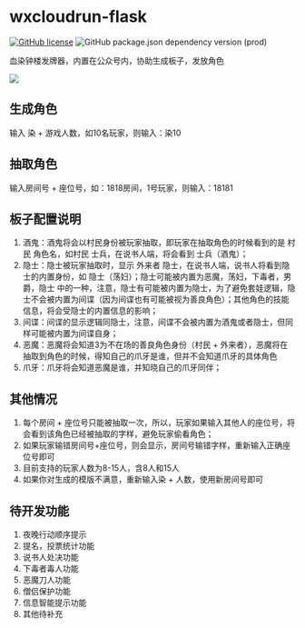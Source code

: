# wxcloudrun-flask
[![GitHub license](https://img.shields.io/github/license/WeixinCloud/wxcloudrun-express)](https://github.com/WeixinCloud/wxcloudrun-express)
![GitHub package.json dependency version (prod)](https://img.shields.io/badge/python-3.7.3-green)

血染钟楼发牌器，内置在公众号内，协助生成板子，发放角色

![](https://qcloudimg.tencent-cloud.cn/raw/be22992d297d1b9a1a5365e606276781.png)

## 生成角色
输入 染 + 游戏人数，如10名玩家，则输入：染10

## 抽取角色
输入房间号 + 座位号，如：1818房间，1号玩家，则输入：18181

## 板子配置说明
1. 酒鬼：酒鬼将会以村民身份被玩家抽取，即玩家在抽取角色的时候看到的是 村民 角色名，如村民 士兵，在说书人端，将会看到 士兵（酒鬼）；
2. 隐士：隐士被玩家抽取时，显示 外来者 隐士，在说书人端，说书人将看到隐士的内置身份，如 隐士（荡妇）；隐士可能被内置为恶魔，荡妇，下毒者，男爵，隐士 中的一种，注意，隐士有可能被内置为隐士，为了避免套娃逻辑，隐士不会被内置为间谍（因为间谍也有可能被视为善良角色）；其他角色的技能信息，将会受隐士的内置信息的影响；
3. 间谍：间谍的显示逻辑同隐士，注意，间谍不会被内置为酒鬼或者隐士，但同样可能被内置为间谍自身；
4. 恶魔：恶魔将会知道3为不在场的善良角色身份（村民 + 外来者），恶魔将在抽取到角色的时候，得知自己的爪牙是谁，但并不会知道爪牙的具体角色
5. 爪牙：爪牙将会知道恶魔是谁，并知晓自己的爪牙同伴；

## 其他情况
1. 每个房间 + 座位号只能被抽取一次，所以，玩家如果输入其他人的座位号，将会看到该角色已经被抽取的字样，避免玩家偷看角色；
2. 如果玩家输错房间号+座位号，则会显示，房间号输错字样，重新输入正确座位号即可
3. 目前支持的玩家人数为8-15人，含8人和15人
4. 如果你对生成的模版不满意，重新输入染 + 人数，使用新房间号即可

## 待开发功能
1. 夜晚行动顺序提示
2. 提名，投票统计功能
3. 说书人处决功能
4. 下毒者毒人功能
5. 恶魔刀人功能
6. 僧侣保护功能
7. 信息智能提示功能
8. 其他待补充
